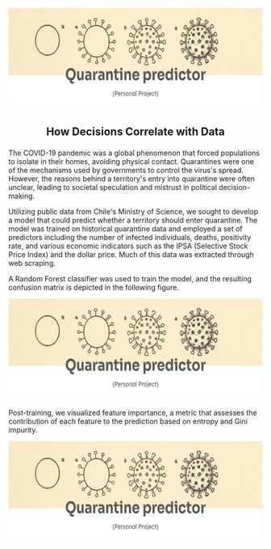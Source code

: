 <p align="center">
<img title="a title" alt="Alt text" src="https://github.com/cridonoso/cridonoso.github.io/blob/master/figures/quarantine/banner.png?raw=true" width=710 height=200></p>

 ## <p style="text-align: center;">How Decisions Correlate with Data </p>


The COVID-19 pandemic was a global phenomenon that forced populations to isolate in their homes, avoiding physical contact. Quarantines were one of the mechanisms used by governments to control the virus's spread. However, the reasons behind a territory's entry into quarantine were often unclear, leading to societal speculation and mistrust in political decision-making.

Utilizing public data from Chile's Ministry of Science, we sought to develop a model that could predict whether a territory should enter quarantine. The model was trained on historical quarantine data and employed a set of predictors including the number of infected individuals, deaths, positivity rate, and various economic indicators such as the IPSA (Selective Stock Price Index) and the dollar price. Much of this data was extracted through web scraping.

A Random Forest classifier was used to train the model, and the resulting confusion matrix is depicted in the following figure.
<p align="center">
<img title="a title" alt="Alt text" src="https://github.com/cridonoso/cridonoso.github.io/blob/master/figures/quarantine/banner.png?raw=true" width=710 height=200></p>

Post-training, we visualized feature importance, a metric that assesses the contribution of each feature to the prediction based on entropy and Gini impurity.

<p align="center">
<img title="a title" alt="Alt text" src="https://github.com/cridonoso/cridonoso.github.io/blob/master/figures/quarantine/banner.png?raw=true" width=710 height=200></p>
